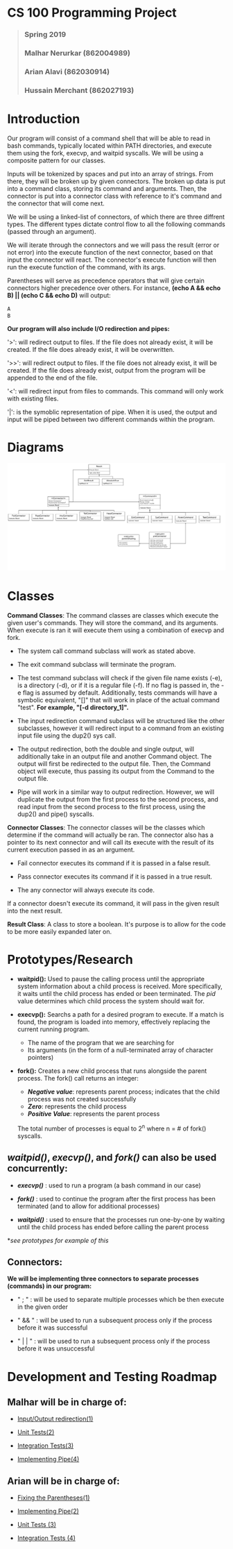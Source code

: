 # CS 100 Programming Project
> ### Spring 2019
> ### Malhar Nerurkar (862004989) 
> ### Arian Alavi (862030914) 
> ### Hussain Merchant (862027193)

# Introduction
Our program will consist of a command shell that
will be able to read in bash commands, typically located within PATH directories, and execute them using the fork, execvp, and waitpid syscalls. We will be using a composite pattern for our classes.

Inputs will be tokenized by spaces and put into an array of strings. From there, they will be broken up by given connectors. The broken up data is put into a command class, storing its command and arguments. Then, the connector is put into a connector class with reference to it's command and the connector that will come next.

We will be using a linked-list of connectors, of which there are three diffrent types. The different types dictate control flow to all the following commands (passed through an argument).

We will iterate through the connectors and we will pass the result (error or not error) into the execute function of the next connector, based on that input the connector will react. The connector's execute function will then run the execute function of the command, with its args.

Parentheses will serve as precedence operators that will give certain connectors higher precedence over others. For instance, **(echo A && echo B) || (echo C && echo D)** will output:

    A
    B


**Our program will also include I/O redirection and pipes:**
    
 '>': will redirect output to files. If the file does not already exist, it will be created. If the file does already exist, it will be overwritten.

'>>': will redirect output to files. If the file does not already exist, it will be created. If the file does already exist, output from the program will be appended to the end of the file.

'<': will redirect input from files to commands. This command will only work with existing files.

'|': is the symoblic representation of pipe. When it is used, the output and input will be piped between two different commands within the program.


# Diagrams
![UML](images/CS100-Assignment_3-UML.jpg)
# Classes

**Command Classes**:
The command classes are classes which execute the given user's commands. They will store the command, and its arguments. When execute is ran it will execute them using a combination of execvp and fork. 

* The system call command subclass will work as stated above.

* The exit command subclass will terminate the program.

* The test command subclass will check if the given file name exists (-e), is a directory (-d), or if it is a regular file (-f). If no flag is passed in, the -e flag is assumed by default. Additionally, tests commands will have a symbolic equivalent, "[]" that will work in place of the actual command "test". **For example, "[-d directory_1]".**

* The input redirection command subclass will be structured like the other subclasses, however it will redirect input to a command from an existing input file using the dup2() sys call.

* The output redirection, both the double and single output, will additionally take in an output file and another Command object. The output will first be redirected to the output file. Then, the Command object will execute, thus passing its output from the Command to the output file.

* Pipe will work in a similar way to output redirection. However, we will duplicate the output from the first process to the second process, and read input from the second process to the first process, using the dup2() and pipe() syscalls.

**Connector Classes**:
The connector classes will be the classes which determine if the command will actually be ran. The connector also has a pointer to its next connector and will call its execute with the result of its current execution passed in as an argument. 

* Fail connector executes its command if it is passed in a false result.

* Pass connector executes its command if it is passed in a true result.

* The any connector will always execute its code.

If a connector doesn't execute its command, it will pass in the given result into the next result.

**Result Class**:
    A class to store a boolean. It's purpose is to allow for the code to be more easily expanded later on.



# Prototypes/Research
* **waitpid():** Used to pause the calling process until the appropriate system information about a child process is received. More specifically, it waits until the child process has ended or been terminated. The *pid* value determines which child process the system should wait for.

* **execvp():** Searchs a path for a desired program to execute. If a match is found, the program is loaded into memory, effectively replacing the current running program.
    * The name of the program that we are searching for
    * Its arguments (in the form of a null-terminated array of character pointers)
* **fork():** Creates a new child process that runs alongside the parent process. The fork() call returns an integer: 
    * ***Negative value***: represents parent process; indicates that the child process was not created successfully
    * ***Zero***: represents the child process
    * ***Positive Value***: represents the parent process

    The total number of processes is equal to 2<sup>n</sup> where n = # of fork() syscalls.

## ***waitpid()*, *execvp()*, and *fork()* can also be used concurrently:**
* ***execvp()*** : used to run a program (a bash command in our case)

* ***fork()*** : used to continue the program after the first process has been terminated (and to allow for additional processes)
* ***waitpid()*** :  used to ensure that the processes run one-by-one by waiting until the child process has ended before calling the parent process 

**see prototypes for example of this*

## **Connectors:**
**We will be implementing three connectors to separate processes (commands) in our program:**
*  " ; " : will be used to separate multiple processes which be then execute in the given order

* " && " : will be used to run a subsequent process only if the process before it was successful

* " | | " : will be used to run a subsequent process only if the process before it was unsuccessful 


# Development and Testing Roadmap
## Malhar will be in charge of:
* [Input/Output redirection(1)](https://github.com/cs100/spring-2019-assignment-echo-ping-ping-ping/issues/34)
* [Unit Tests(2)](https://github.com/cs100/spring-2019-assignment-echo-ping-ping-ping/issues/35)

* [Integration Tests(3)](https://github.com/cs100/spring-2019-assignment-echo-ping-ping-ping/issues/36)

* [Implementing Pipe(4)](https://github.com/cs100/spring-2019-assignment-echo-ping-ping-ping/issues/37)


## Arian will be in charge of: 
* [Fixing the Parentheses(1)](https://github.com/cs100/spring-2019-assignment-echo-ping-ping-ping/issues/38)
* [Implementing Pipe(2)](https://github.com/cs100/spring-2019-assignment-echo-ping-ping-ping/issues/37)

* [Unit Tests (3)](https://github.com/cs100/spring-2019-assignment-echo-ping-ping-ping/issues/35)
* [Integration Tests (4)](https://github.com/cs100/spring-2019-assignment-echo-ping-ping-ping/issues/26)




